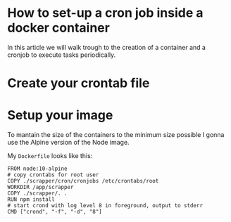 # How to set-up a cron job inside a docker container

In this article we will walk trough to the creation of a container and a cronjob to execute tasks periodically.

# Create your crontab file


# Setup your image
To mantain the size of  the containers to the minimum size possible I gonna use the Alpine version of the Node image.

My `Dockerfile` looks like this:
```
FROM node:10-alpine
# copy crontabs for root user
COPY ./scrapper/cron/cronjobs /etc/crontabs/root  
WORKDIR /app/scrapper
COPY ./scrapper/. .
RUN npm install  
# start crond with log level 8 in foreground, output to stderr
CMD ["crond", "-f", "-d", "8"]
```
<!--stackedit_data:
eyJoaXN0b3J5IjpbLTIxNDQwODE1OTYsLTE0NzY4OTM2OTksNz
MwOTk4MTE2XX0=
-->